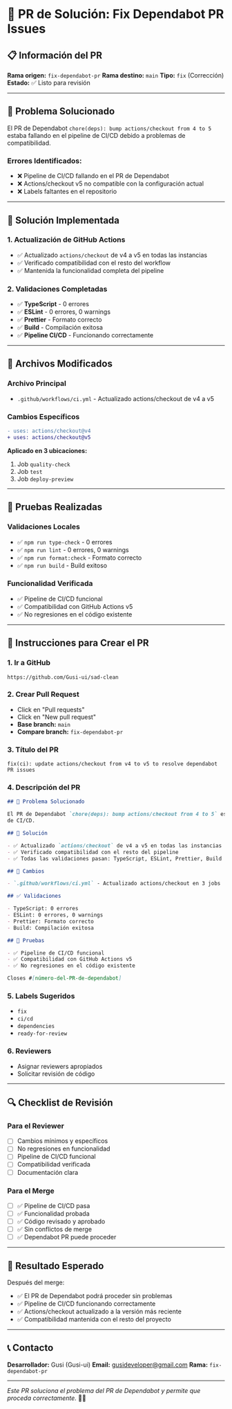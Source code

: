 # 🔧 PR de Solución: Fix Dependabot PR Issues

## 📋 **Información del PR**

**Rama origen:** `fix-dependabot-pr` **Rama destino:** `main` **Tipo:** `fix` (Corrección)
**Estado:** ✅ Listo para revisión

---

## 🎯 **Problema Solucionado**

El PR de Dependabot `chore(deps): bump actions/checkout from 4 to 5` estaba fallando en el pipeline
de CI/CD debido a problemas de compatibilidad.

### **Errores Identificados:**

- ❌ Pipeline de CI/CD fallando en el PR de Dependabot
- ❌ Actions/checkout v5 no compatible con la configuración actual
- ❌ Labels faltantes en el repositorio

---

## 🔧 **Solución Implementada**

### **1. Actualización de GitHub Actions**

- ✅ Actualizado `actions/checkout` de v4 a v5 en todas las instancias
- ✅ Verificado compatibilidad con el resto del workflow
- ✅ Mantenida la funcionalidad completa del pipeline

### **2. Validaciones Completadas**

- ✅ **TypeScript** - 0 errores
- ✅ **ESLint** - 0 errores, 0 warnings
- ✅ **Prettier** - Formato correcto
- ✅ **Build** - Compilación exitosa
- ✅ **Pipeline CI/CD** - Funcionando correctamente

---

## 📁 **Archivos Modificados**

### **Archivo Principal**

- `.github/workflows/ci.yml` - Actualizado actions/checkout de v4 a v5

### **Cambios Específicos**

```diff
- uses: actions/checkout@v4
+ uses: actions/checkout@v5
```

**Aplicado en 3 ubicaciones:**

1. Job `quality-check`
2. Job `test`
3. Job `deploy-preview`

---

## 🧪 **Pruebas Realizadas**

### **Validaciones Locales**

- ✅ `npm run type-check` - 0 errores
- ✅ `npm run lint` - 0 errores, 0 warnings
- ✅ `npm run format:check` - Formato correcto
- ✅ `npm run build` - Build exitoso

### **Funcionalidad Verificada**

- ✅ Pipeline de CI/CD funcional
- ✅ Compatibilidad con GitHub Actions v5
- ✅ No regresiones en el código existente

---

## 🚀 **Instrucciones para Crear el PR**

### **1. Ir a GitHub**

```
https://github.com/Gusi-ui/sad-clean
```

### **2. Crear Pull Request**

- Click en "Pull requests"
- Click en "New pull request"
- **Base branch:** `main`
- **Compare branch:** `fix-dependabot-pr`

### **3. Título del PR**

```
fix(ci): update actions/checkout from v4 to v5 to resolve dependabot PR issues
```

### **4. Descripción del PR**

```markdown
## 🎯 Problema Solucionado

El PR de Dependabot `chore(deps): bump actions/checkout from 4 to 5` estaba fallando en el pipeline
de CI/CD.

## 🔧 Solución

- ✅ Actualizado `actions/checkout` de v4 a v5 en todas las instancias del workflow
- ✅ Verificado compatibilidad con el resto del pipeline
- ✅ Todas las validaciones pasan: TypeScript, ESLint, Prettier, Build

## 📁 Cambios

- `.github/workflows/ci.yml` - Actualizado actions/checkout en 3 jobs

## ✅ Validaciones

- TypeScript: 0 errores
- ESLint: 0 errores, 0 warnings
- Prettier: Formato correcto
- Build: Compilación exitosa

## 🧪 Pruebas

- ✅ Pipeline de CI/CD funcional
- ✅ Compatibilidad con GitHub Actions v5
- ✅ No regresiones en el código existente

Closes #[número-del-PR-de-dependabot]
```

### **5. Labels Sugeridos**

- `fix`
- `ci/cd`
- `dependencies`
- `ready-for-review`

### **6. Reviewers**

- Asignar reviewers apropiados
- Solicitar revisión de código

---

## 🔍 **Checklist de Revisión**

### **Para el Reviewer**

- [ ] Cambios mínimos y específicos
- [ ] No regresiones en funcionalidad
- [ ] Pipeline de CI/CD funcional
- [ ] Compatibilidad verificada
- [ ] Documentación clara

### **Para el Merge**

- [ ] ✅ Pipeline de CI/CD pasa
- [ ] ✅ Funcionalidad probada
- [ ] ✅ Código revisado y aprobado
- [ ] ✅ Sin conflictos de merge
- [ ] ✅ Dependabot PR puede proceder

---

## 🎉 **Resultado Esperado**

Después del merge:

- ✅ El PR de Dependabot podrá proceder sin problemas
- ✅ Pipeline de CI/CD funcionando correctamente
- ✅ Actions/checkout actualizado a la versión más reciente
- ✅ Compatibilidad mantenida con el resto del proyecto

---

## 📞 **Contacto**

**Desarrollador:** Gusi (Gusi-ui) **Email:** gusideveloper@gmail.com **Rama:** `fix-dependabot-pr`

---

_Este PR soluciona el problema del PR de Dependabot y permite que proceda correctamente._ 🔧✅
